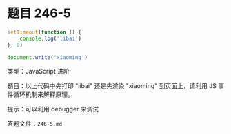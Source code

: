 <script setup>
import { loginRead } from '@/utils/login-read'

loginRead('n10007')
</script>

# 题目 246-5

```javascript
setTimeout(function () {
    console.log('libai')
}, 0)

document.write('xiaoming')
```

类型：JavaScript 进阶

题目：以上代码中先打印 "libai" 还是先渲染 "xiaoming" 到页面上，请利用 JS 事件循环机制来解释原理。

提示：可以利用 debugger 来调试

答题文件：`246-5.md`
